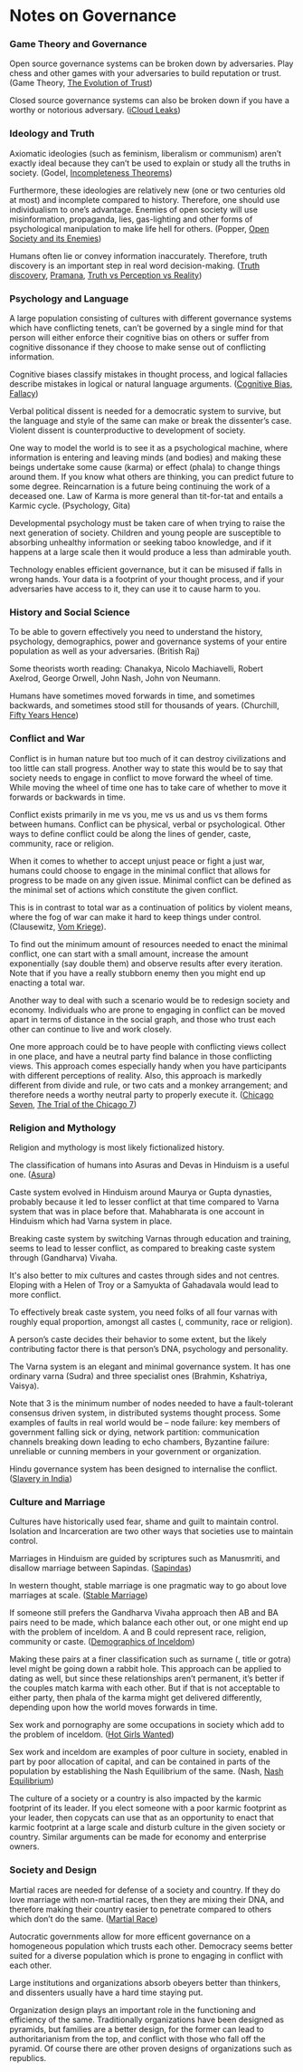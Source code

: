 # Notes on Governance

### Game Theory and Governance

Open source governance systems can be broken down by adversaries.
Play chess and other games with your adversaries to build reputation or trust.
(Game Theory, [The Evolution of Trust](https://ncase.me/trust/))

Closed source governance systems can also be broken down if you have a worthy
or notorious adversary.
([iCloud Leaks](https://en.wikipedia.org/wiki/2014_celebrity_nude_photo_leak))

### Ideology and Truth

Axiomatic ideologies (such as feminism, liberalism or communism) aren’t
exactly ideal because they can’t be used to explain or study all the truths in
society.
(Godel, [Incompleteness Theorems](https://en.wikipedia.org/wiki/G%C3%B6del%27s_incompleteness_theorems))

Furthermore, these ideologies are relatively new
(one or two centuries old at most) and incomplete compared to history.
Therefore, one should use individualism to one’s advantage.
Enemies of open society will use misinformation, propaganda, lies,
gas-lighting and other forms of psychological manipulation to make life hell
for others.
(Popper, [Open Society and its Enemies](https://www.economist.com/democracy-in-america/2016/01/31/from-the-archives-the-open-society-and-its-enemies-revisited))

Humans often lie or convey information inaccurately. Therefore, truth
discovery is an important step in real word decision-making.
([Truth discovery](https://en.wikipedia.org/wiki/Truth_discovery),
[Pramana](https://en.wikipedia.org/wiki/Pramana),
[Truth vs Perception vs Reality](https://ed.ted.com/on/AsddeXsA))

### Psychology and Language

A large population consisting of cultures with different governance systems
which have conflicting tenets, can’t be governed by a single mind for that
person will either enforce their cognitive bias on others or suffer from
cognitive dissonance if they choose to make sense out of conflicting
information.

Cognitive biases classify mistakes in thought process, and logical fallacies
describe mistakes in logical or natural language arguments.
([Cognitive Bias](https://en.wikipedia.org/wiki/Cognitive_bias),
[Fallacy](https://en.wikipedia.org/wiki/Fallacy))

Verbal political dissent is needed for a democratic system to survive, but the
language and style of the same can make or break the dissenter’s case. Violent
dissent is counterproductive to development of society.

One way to model the world is to see it as a psychological machine,
where information is entering and leaving minds (and bodies) and making these
beings undertake some cause (karma) or effect (phala) to change things around
them. If you know what others are thinking, you can predict future to some
degree. Reincarnation is a future being continuing the work of a deceased one.
Law of Karma is more general than tit-for-tat and entails a Karmic cycle.
(Psychology, Gita)

Developmental psychology must be taken care of when trying to raise the next
generation of society. Children and young people are susceptible to absorbing
unhealthy information or seeking taboo knowledge, and if it happens at a large
scale then it would produce a less than admirable youth.

Technology enables efficient governance, but it can be misused if falls in
wrong hands. Your data is a footprint of your thought process, and if your
adversaries have access to it, they can use it to cause harm to you.

### History and Social Science

To be able to govern effectively you need to understand the history,
psychology, demographics, power and governance systems of your entire
population as well as your adversaries. (British Raj)

Some theorists worth reading: Chanakya, Nicolo Machiavelli, Robert Axelrod,
George Orwell, John Nash, John von Neumann.

Humans have sometimes moved forwards in time, and sometimes backwards, and
sometimes stood still for thousands of years.
(Churchill, [Fifty Years Hence](https://www.nationalchurchillmuseum.org/fifty-years-hence.html))

### Conflict and War

Conflict is in human nature but too much of it can destroy civilizations and
too little can stall progress. Another way to state this would be to say that
society needs to engage in conflict to move forward the wheel of time.
While moving the wheel of time one has to take care of whether to move it
forwards or backwards in time.

Conflict exists primarily in me vs you, me vs us and us vs them forms between
humans. Conflict can be physical, verbal or psychological. Other ways to
define conflict could be along the lines of gender, caste, community, race or
religion.

When it comes to whether to accept unjust peace or fight a just war, humans
could choose to engage in the minimal conflict that allows
for progress to be made on any given issue. Minimal conflict can be defined
as the minimal set of actions which constitute the given conflict.

This is in contrast to total war as a continuation of politics by violent
means, where the fog of war can make it hard to keep things under control.
(Clausewitz, [Vom Kriege](https://en.wikipedia.org/wiki/On_War)).

To find out the minimum amount of resources needed to enact the minimal
conflict, one can start with a small amount, increase the amount
exponentially (say double them) and observe results after every iteration.
Note that if you have a really stubborn enemy then you might end up enacting a
total war.

Another way to deal with such a scenario would be to redesign society and
economy. Individuals who are prone to engaging in conflict can be moved apart
in terms of distance in the social graph, and those who trust each other can
continue to live and work closely.

One more approach could be to have people with conflicting views collect
in one place, and have a neutral party find balance in those conflicting
views. This approach comes especially handy when you have participants with
different perceptions of reality. Also, this approach is markedly different
from divide and rule, or two cats and a monkey arrangement; and therefore
needs a worthy neutral party to properly execute it.
([Chicago Seven](https://en.wikipedia.org/wiki/Chicago_Seven),
[The Trial of the Chicago 7](https://en.wikipedia.org/wiki/The_Trial_of_the_Chicago_7))

### Religion and Mythology

Religion and mythology is most likely fictionalized history.

The classification of humans into Asuras and Devas in Hinduism is a useful one.
([Asura](https://en.wikipedia.org/wiki/Asura))

Caste system evolved in Hinduism around Maurya or Gupta dynasties,
probably because it led to lesser conflict at that time compared to
Varna system that was in place before that. Mahabharata is one account in
Hinduism which had Varna system in place.

Breaking caste system by switching Varnas through education and training,
seems to lead to lesser conflict, as compared to breaking caste system
through (Gandharva) Vivaha.

It's also better to mix cultures and castes through sides and not centres.
Eloping with a Helen of Troy or a Samyukta of Gahadavala would lead to
more conflict.

To effectively break caste system, you need folks of all four varnas with
roughly equal proportion, amongst all castes (, community, race or religion).

A person’s caste decides their behavior to some extent, but the likely
contributing factor there is that person’s DNA, psychology and personality.

The Varna system is an elegant and minimal governance system. It has one
ordinary varna (Sudra) and three specialist ones (Brahmin, Kshatriya, Vaisya).

Note that 3 is the minimum number of nodes needed to have a fault-tolerant
consensus driven system, in distributed systems thought process. Some examples
of faults in real world would be – node failure: key members of government
falling sick or dying, network partition: communication channels breaking down
leading to echo chambers, Byzantine failure: unreliable or cunning members in
your government or organization.

Hindu governance system has been designed to internalise the conflict.
([Slavery in India](https://en.wikipedia.org/wiki/Slavery_in_India))

### Culture and Marriage

Cultures have historically used fear, shame and guilt to maintain control.
Isolation and Incarceration are two other ways that societies use to
maintain control.

Marriages in Hinduism are guided by scriptures such as Manusmriti, and
disallow marriage between Sapindas.
([Sapindas](https://en.wikipedia.org/wiki/Sapinda))

In western thought, stable marriage is one pragmatic way to go about love
marriages at scale.
([Stable Marriage](https://en.wikipedia.org/wiki/Stable_marriage_problem))

If someone still prefers the Gandharva Vivaha approach then AB and BA pairs
need to be made, which balance each other out, or one might end up with the
problem of inceldom. A and B could represent race, religion, community or
caste.
([Demographics of Inceldom](https://incels.wiki/w/Demographics_of_inceldom))

Making these pairs at a finer classification such as surname (, title or
gotra) level might be going down a rabbit hole. This approach can be applied
to dating as well, but since these relationships aren’t permanent, it’s better
if the couples match karma with each other. But if that is not acceptable to
either party, then phala of the karma might get delivered differently,
depending upon how the world moves forwards in time.

Sex work and pornography are some occupations in society which add to
the problem of inceldom.
([Hot Girls Wanted](https://en.wikipedia.org/wiki/Hot_Girls_Wanted))

Sex work and inceldom are examples of poor culture in society, enabled in
part by poor allocation of capital, and can be contained in parts of the
population by establishing the Nash Equilibrium of the same.
(Nash, [Nash Equilibrium](https://en.wikipedia.org/wiki/Nash_equilibrium))

The culture of a society or a country is also impacted by the karmic footprint
of its leader. If you elect someone with a poor karmic footprint as your
leader, then copycats can use that as an opportunity to enact that karmic
footprint at a large scale and disturb culture in the given society or
country. Similar arguments can be made for economy and enterprise owners.

### Society and Design

Martial races are needed for defense of a society and country. If they do love
marriage with non-martial races, then they are mixing their DNA, and therefore
making their country easier to penetrate compared to others which don’t do the
same. ([Martial Race](https://en.wikipedia.org/wiki/Martial_race))

Autocratic governments allow for more efficent governance on a homogeneous
population which trusts each other. Democracy seems better suited for a
diverse population which is prone to engaging in conflict with each other.

Large institutions and organizations absorb obeyers better than thinkers, and
dissenters usually have a hard time staying put.

Organization design plays an important role in the functioning and efficiency
of the same. Traditionally organizations have been designed as pyramids, but
families are a better design, for the former can lead to authoritarianism from
the top, and conflict with those who fall off the pyramid. Of course there are
other proven designs of organizations such as republics.
